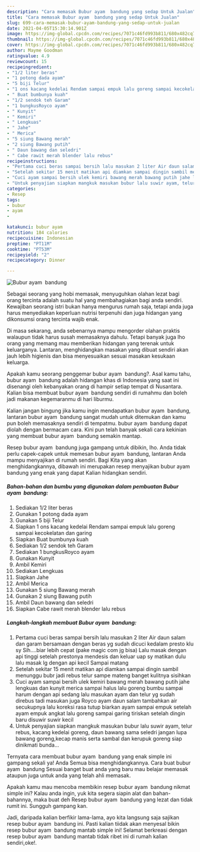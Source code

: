 ```yaml
---
description: "Cara memasak Bubur ayam  bandung yang sedap Untuk Jualan"
title: "Cara memasak Bubur ayam  bandung yang sedap Untuk Jualan"
slug: 699-cara-memasak-bubur-ayam-bandung-yang-sedap-untuk-jualan
date: 2021-04-05T15:30:14.901Z
image: https://img-global.cpcdn.com/recipes/7071c46fd993b811/680x482cq70/bubur-ayam-bandung-foto-resep-utama.jpg
thumbnail: https://img-global.cpcdn.com/recipes/7071c46fd993b811/680x482cq70/bubur-ayam-bandung-foto-resep-utama.jpg
cover: https://img-global.cpcdn.com/recipes/7071c46fd993b811/680x482cq70/bubur-ayam-bandung-foto-resep-utama.jpg
author: Mayme Goodman
ratingvalue: 4.9
reviewcount: 15
recipeingredient:
- "1/2 liter beras"
- "1 potong dada ayam"
- "5 biji Telur"
- "1 ons kacang kedelai Rendam sampai empuk lalu goreng sampai kecokelatan dan garing"
- " Buat bumbunya kuah"
- "1/2 sendok teh Garam"
- "1 bungkusRoyco ayam"
- " Kunyit"
- " Kemiri"
- " Lengkuas"
- " Jahe"
- " Merica"
- "5 siung Bawang merah"
- "2 siung Bawang putih"
- " Daun bawang dan seledri"
- " Cabe rawit merah blender lalu rebus"
recipeinstructions:
- "Pertama cuci beras sampai bersih lalu masukan 2 liter Air daun salam dan garam bersamaan dengan beras yg sudah dicuci kedalam presto klu sy Sih....biar lebih cepat (pake magic com jg bisa) Lalu masak dengan api tinggi setelah prestonya mendesis dan keluar uap sy matikan dulu lalu masak lg dengan api kecil Sampai matang"
- "Setelah sekitar 15 menit matikan api diamkan sampai dingin sambil menunggu bubr jadi rebus telur sampe mateng banget kulitnya sisihkan"
- "Cuci ayam sampai bersih ulek kemiri bawang merah bawang putih jahe lengkuas dan kunyit merica sampai halus lalu goreng bumbu sampai harum dengan api sedang lalu masukan ayam dan telur yg sudah direbus tadi masukan juga Royco ayam daun salam tambahkan air secukupnya lalu koreksi rasa tutup biarkan ayam sampai empuk setelah ayam empuk angkat lalu goreng sampai garing tiriskan setelah dingin baru disuwir suwir kecil"
- "Untuk penyajian siapkan mangkuk masukan bubur lalu suwir ayam, telur rebus, kacang kedelai goreng, daun bawang sama seledri jangan lupa bawang goreng,kecap manis serta sambal dan kerupuk goreng siap dinikmati bunda..."
categories:
- Resep
tags:
- bubur
- ayam
- 

katakunci: bubur ayam  
nutrition: 184 calories
recipecuisine: Indonesian
preptime: "PT11M"
cooktime: "PT53M"
recipeyield: "2"
recipecategory: Dinner

---
```



![Bubur ayam  bandung](https://img-global.cpcdn.com/recipes/7071c46fd993b811/680x482cq70/bubur-ayam-bandung-foto-resep-utama.jpg)

Sebagai seorang yang hobi memasak, menyuguhkan olahan lezat bagi orang tercinta adalah suatu hal yang membahagiakan bagi anda sendiri. Kewajiban seorang istri bukan hanya mengurus rumah saja, tetapi anda juga harus menyediakan keperluan nutrisi terpenuhi dan juga hidangan yang dikonsumsi orang tercinta wajib enak.

Di masa  sekarang, anda sebenarnya mampu mengorder olahan praktis walaupun tidak harus susah memasaknya dahulu. Tetapi banyak juga lho orang yang memang mau memberikan hidangan yang terenak untuk keluarganya. Lantaran, menghidangkan masakan yang dibuat sendiri akan jauh lebih higienis dan bisa menyesuaikan sesuai masakan kesukaan keluarga. 



Apakah kamu seorang penggemar bubur ayam  bandung?. Asal kamu tahu, bubur ayam  bandung adalah hidangan khas di Indonesia yang saat ini disenangi oleh kebanyakan orang di hampir setiap tempat di Nusantara. Kalian bisa membuat bubur ayam  bandung sendiri di rumahmu dan boleh jadi makanan kegemaranmu di hari liburmu.

Kalian jangan bingung jika kamu ingin mendapatkan bubur ayam  bandung, lantaran bubur ayam  bandung sangat mudah untuk ditemukan dan kamu pun boleh memasaknya sendiri di tempatmu. bubur ayam  bandung dapat diolah dengan bermacam cara. Kini pun telah banyak sekali cara kekinian yang membuat bubur ayam  bandung semakin mantap.

Resep bubur ayam  bandung juga gampang untuk dibikin, lho. Anda tidak perlu capek-capek untuk memesan bubur ayam  bandung, lantaran Anda mampu menyajikan di rumah sendiri. Bagi Kita yang akan menghidangkannya, dibawah ini merupakan resep menyajikan bubur ayam  bandung yang enak yang dapat Kalian hidangkan sendiri.

<!--inarticleads1-->

##### Bahan-bahan dan bumbu yang digunakan dalam pembuatan Bubur ayam  bandung:

1. Sediakan 1/2 liter beras
1. Gunakan 1 potong dada ayam
1. Gunakan 5 biji Telur
1. Siapkan 1 ons kacang kedelai Rendam sampai empuk lalu goreng sampai kecokelatan dan garing
1. Siapkan  Buat bumbunya kuah
1. Sediakan 1/2 sendok teh Garam
1. Sediakan 1 bungkusRoyco ayam
1. Gunakan  Kunyit
1. Ambil  Kemiri
1. Sediakan  Lengkuas
1. Siapkan  Jahe
1. Ambil  Merica
1. Gunakan 5 siung Bawang merah
1. Gunakan 2 siung Bawang putih
1. Ambil  Daun bawang dan seledri
1. Siapkan  Cabe rawit merah blender lalu rebus




<!--inarticleads2-->

##### Langkah-langkah membuat Bubur ayam  bandung:

1. Pertama cuci beras sampai bersih lalu masukan 2 liter Air daun salam dan garam bersamaan dengan beras yg sudah dicuci kedalam presto klu sy Sih....biar lebih cepat (pake magic com jg bisa) Lalu masak dengan api tinggi setelah prestonya mendesis dan keluar uap sy matikan dulu lalu masak lg dengan api kecil Sampai matang
1. Setelah sekitar 15 menit matikan api diamkan sampai dingin sambil menunggu bubr jadi rebus telur sampe mateng banget kulitnya sisihkan
1. Cuci ayam sampai bersih ulek kemiri bawang merah bawang putih jahe lengkuas dan kunyit merica sampai halus lalu goreng bumbu sampai harum dengan api sedang lalu masukan ayam dan telur yg sudah direbus tadi masukan juga Royco ayam daun salam tambahkan air secukupnya lalu koreksi rasa tutup biarkan ayam sampai empuk setelah ayam empuk angkat lalu goreng sampai garing tiriskan setelah dingin baru disuwir suwir kecil
1. Untuk penyajian siapkan mangkuk masukan bubur lalu suwir ayam, telur rebus, kacang kedelai goreng, daun bawang sama seledri jangan lupa bawang goreng,kecap manis serta sambal dan kerupuk goreng siap dinikmati bunda...




Ternyata cara membuat bubur ayam  bandung yang enak simple ini gampang sekali ya! Anda Semua bisa menghidangkannya. Cara buat bubur ayam  bandung Sesuai banget buat anda yang baru mau belajar memasak ataupun juga untuk anda yang telah ahli memasak.

Apakah kamu mau mencoba membikin resep bubur ayam  bandung nikmat simple ini? Kalau anda ingin, yuk kita segera siapin alat dan bahan-bahannya, maka buat deh Resep bubur ayam  bandung yang lezat dan tidak rumit ini. Sungguh gampang kan. 

Jadi, daripada kalian berfikir lama-lama, ayo kita langsung saja sajikan resep bubur ayam  bandung ini. Pasti kalian tiidak akan menyesal bikin resep bubur ayam  bandung mantab simple ini! Selamat berkreasi dengan resep bubur ayam  bandung mantab tidak ribet ini di rumah kalian sendiri,oke!.

